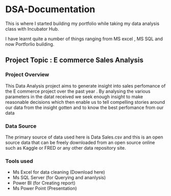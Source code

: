 # DSA-Documentation
This is where I started building my portfolio while taking my data analysis class with Incubator Hub.

I have learnt quite a number of things ranging from MS excel , MS SQL and now Portforlio building.

## Project Topic : E commerce Sales Analysis

### Project Overview
This Data Analysis project aims to generate insight into sales perfomance of the E commerce project
over the past year . By analysing the various parameters in the datat received we seek enough insight
to make reasonable decisions which then enable us to tell compelling stories around our data from 
the insight gotten and to know the best perfomance from our data 

### Data Source
The primary source of data used here is Data Sales.csv and this is an open source data that can 
be freely downloaded from an open source online such as Kaggle or FRED or any other data repository 
site.

### Tools used 
- Ms Excel for data cleaning (Download here)
- Ms SQL Server  (for Querying and ananlysis)
- Power BI (for Creating report)
- Ms Power Point (Presentation)
